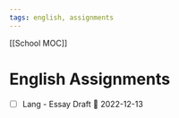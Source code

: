 ```yaml
---
tags: english, assignments
---
```

[[School MOC]]
# English Assignments
- [ ] Lang - Essay Draft 📅 2022-12-13
